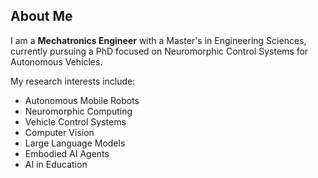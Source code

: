 ## About Me

I am a **Mechatronics Engineer** with a Master's in Engineering Sciences, currently pursuing a PhD focused on Neuromorphic Control Systems for Autonomous Vehicles.

My research interests include:
- Autonomous Mobile Robots
- Neuromorphic Computing
- Vehicle Control Systems
- Computer Vision
- Large Language Models
- Embodied AI Agents
- AI in Education
